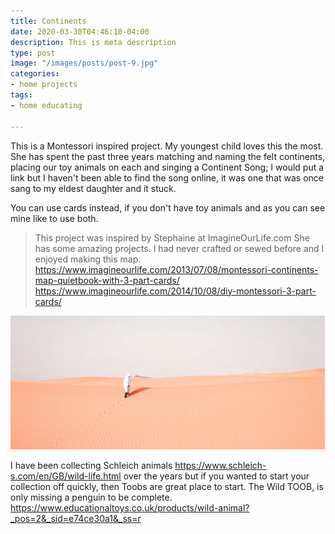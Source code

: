```yaml
---
title: Continents
date: 2020-03-30T04:46:10-04:00
description: This is meta description
type: post
image: "/images/posts/post-9.jpg"
categories:
- home projects
tags:
- home educating

---
```

This is a Montessori inspired project. My youngest child loves this the most. She has spent the
past three years matching and naming the felt continents, placing our toy animals on each and 
singing a Continent Song; I would put a link but I haven't been able to find the song online, it 
was one that was once sang to my eldest daughter and it stuck.

You can use cards instead, if you don't have toy animals and as you can see mine like to use both.


> This project was inspired by Stephaine at ImagineOurLife.com
She has some amazing projects. I had never crafted or sewed before and I enjoyed making this map.
https://www.imagineourlife.com/2013/07/08/montessori-continents-map-quietbook-with-3-part-cards/
https://www.imagineourlife.com/2014/10/08/diy-montessori-3-part-cards/


![](../images/post-img.jpg)

I have been collecting Schleich animals https://www.schleich-s.com/en/GB/wild-life.html over the years
but if you wanted to start your collection off quickly, then Toobs are great place to start. The Wild 
TOOB, is only missing a penguin to be complete.
https://www.educationaltoys.co.uk/products/wild-animal?_pos=2&_sid=e74ce30a1&_ss=r
